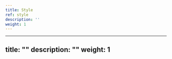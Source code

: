```yaml
---
title: Style
ref: style
description: ''
weight: 1
---
```

---
title: ""
description: ""
weight: 1
---